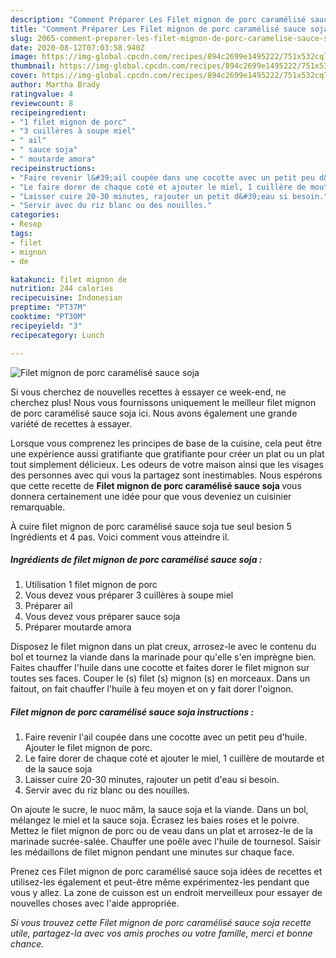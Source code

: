 ```yaml
---
description: "Comment Préparer Les Filet mignon de porc caramélisé sauce soja"
title: "Comment Préparer Les Filet mignon de porc caramélisé sauce soja"
slug: 2065-comment-preparer-les-filet-mignon-de-porc-caramelise-sauce-soja
date: 2020-08-12T07:03:58.940Z
image: https://img-global.cpcdn.com/recipes/894c2699e1495222/751x532cq70/filet-mignon-de-porc-caramelise-sauce-soja-photo-principale-de-la-recette.jpg
thumbnail: https://img-global.cpcdn.com/recipes/894c2699e1495222/751x532cq70/filet-mignon-de-porc-caramelise-sauce-soja-photo-principale-de-la-recette.jpg
cover: https://img-global.cpcdn.com/recipes/894c2699e1495222/751x532cq70/filet-mignon-de-porc-caramelise-sauce-soja-photo-principale-de-la-recette.jpg
author: Martha Brady
ratingvalue: 4
reviewcount: 8
recipeingredient:
- "1 filet mignon de porc"
- "3 cuillères à soupe miel"
- " ail"
- " sauce soja"
- " moutarde amora"
recipeinstructions:
- "Faire revenir l&#39;ail coupée dans une cocotte avec un petit peu d&#39;huile. Ajouter le filet mignon de porc."
- "Le faire dorer de chaque coté et ajouter le miel, 1 cuillère de moutarde et de la sauce soja"
- "Laisser cuire 20-30 minutes, rajouter un petit d&#39;eau si besoin."
- "Servir avec du riz blanc ou des nouilles."
categories:
- Resep
tags:
- filet
- mignon
- de

katakunci: filet mignon de 
nutrition: 244 calories
recipecuisine: Indonesian
preptime: "PT37M"
cooktime: "PT30M"
recipeyield: "3"
recipecategory: Lunch

---
```



![Filet mignon de porc caramélisé sauce soja](https://img-global.cpcdn.com/recipes/894c2699e1495222/751x532cq70/filet-mignon-de-porc-caramelise-sauce-soja-photo-principale-de-la-recette.jpg)

Si vous cherchez de nouvelles recettes à essayer ce week-end, ne cherchez plus! Nous vous fournissons uniquement le meilleur filet mignon de porc caramélisé sauce soja ici. Nous avons également une grande variété de recettes à essayer.

Lorsque vous comprenez les principes de base de la cuisine, cela peut être une expérience aussi gratifiante que gratifiante pour créer un plat ou un plat tout simplement délicieux. Les odeurs de votre maison ainsi que les visages des personnes avec qui vous la partagez sont inestimables. Nous espérons que cette recette de <strong> Filet mignon de porc caramélisé sauce soja </strong> vous donnera certainement une idée pour que vous deveniez un cuisinier remarquable.

<!--inarticleads1-->

À cuire filet mignon de porc caramélisé sauce soja tue seul besion 5 Ingrédients et 4 pas. Voici comment vous atteindre il.

##### Ingrédients de filet mignon de porc caramélisé sauce soja :

1. Utilisation 1 filet mignon de porc
1. Vous devez vous préparer 3 cuillères à soupe miel
1. Préparer  ail
1. Vous devez vous préparer  sauce soja
1. Préparer  moutarde amora


Disposez le filet mignon dans un plat creux, arrosez-le avec le contenu du bol et tournez la viande dans la marinade pour qu&#39;elle s&#39;en imprègne bien. Faites chauffer l&#39;huile dans une cocotte et faites dorer le filet mignon sur toutes ses faces. Couper le (s) filet (s) mignon (s) en morceaux. Dans un faitout, on fait chauffer l&#39;huile à feu moyen et on y fait dorer l&#39;oignon. 

<!--inarticleads2-->

##### Filet mignon de porc caramélisé sauce soja instructions :

1. Faire revenir l&#39;ail coupée dans une cocotte avec un petit peu d&#39;huile. Ajouter le filet mignon de porc.
1. Le faire dorer de chaque coté et ajouter le miel, 1 cuillère de moutarde et de la sauce soja
1. Laisser cuire 20-30 minutes, rajouter un petit d&#39;eau si besoin.
1. Servir avec du riz blanc ou des nouilles.


On ajoute le sucre, le nuoc mâm, la sauce soja et la viande. Dans un bol, mélangez le miel et la sauce soja. Écrasez les baies roses et le poivre. Mettez le filet mignon de porc ou de veau dans un plat et arrosez-le de la marinade sucrée-salée. Chauffer une poêle avec l&#39;huile de tournesol. Saisir les médaillons de filet mignon pendant une minutes sur chaque face. 

<!--inarticleads1-->

<p>
Prenez ces Filet mignon de porc caramélisé sauce soja idées de recettes et utilisez-les également et peut-être même expérimentez-les pendant que vous y allez. La zone de cuisson est un endroit merveilleux pour essayer de nouvelles choses avec l'aide appropriée.
</p>

<p>
<i>Si vous trouvez cette Filet mignon de porc caramélisé sauce soja recette utile, partagez-la avec vos amis proches ou votre famille, merci et bonne chance.</i>
</p>
